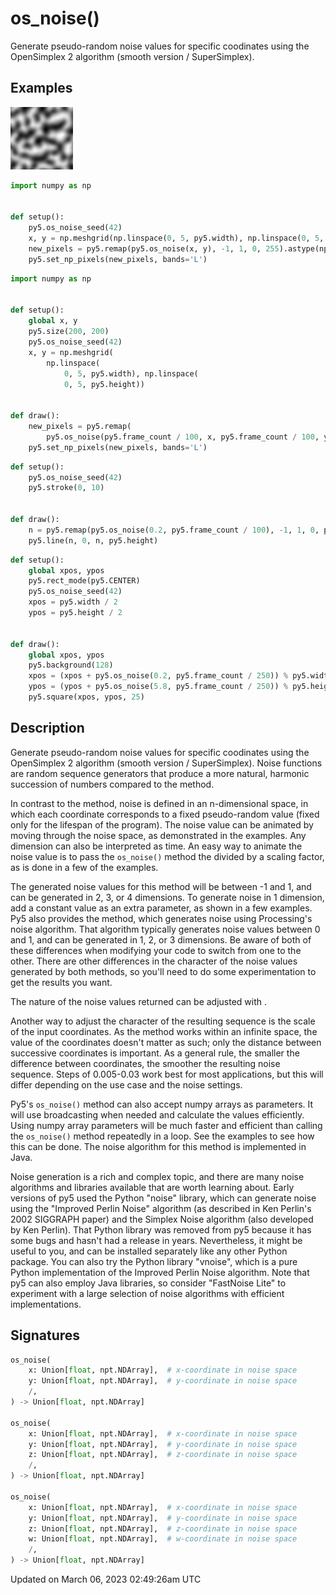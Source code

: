 # os_noise()

Generate pseudo-random noise values for specific coodinates using the OpenSimplex 2 algorithm (smooth version / SuperSimplex).

## Examples

<div class="example-table">

<div class="example-row"><div class="example-cell-image">

![example picture for os_noise()](/images/reference/Sketch_os_noise_0.png)

</div><div class="example-cell-code">

```python
import numpy as np


def setup():
    py5.os_noise_seed(42)
    x, y = np.meshgrid(np.linspace(0, 5, py5.width), np.linspace(0, 5, py5.height))
    new_pixels = py5.remap(py5.os_noise(x, y), -1, 1, 0, 255).astype(np.uint8)
    py5.set_np_pixels(new_pixels, bands='L')
```

</div></div>

<div class="example-row"><div class="example-cell-image">

</div><div class="example-cell-code">

```python
import numpy as np


def setup():
    global x, y
    py5.size(200, 200)
    py5.os_noise_seed(42)
    x, y = np.meshgrid(
        np.linspace(
            0, 5, py5.width), np.linspace(
            0, 5, py5.height))


def draw():
    new_pixels = py5.remap(
        py5.os_noise(py5.frame_count / 100, x, py5.frame_count / 100, y), -1, 1, 0, 255).astype(np.uint8)
    py5.set_np_pixels(new_pixels, bands='L')
```

</div></div>

<div class="example-row"><div class="example-cell-image">

</div><div class="example-cell-code">

```python
def setup():
    py5.os_noise_seed(42)
    py5.stroke(0, 10)


def draw():
    n = py5.remap(py5.os_noise(0.2, py5.frame_count / 100), -1, 1, 0, py5.width)
    py5.line(n, 0, n, py5.height)
```

</div></div>

<div class="example-row"><div class="example-cell-image">

</div><div class="example-cell-code">

```python
def setup():
    global xpos, ypos
    py5.rect_mode(py5.CENTER)
    py5.os_noise_seed(42)
    xpos = py5.width / 2
    ypos = py5.height / 2


def draw():
    global xpos, ypos
    py5.background(128)
    xpos = (xpos + py5.os_noise(0.2, py5.frame_count / 250)) % py5.width
    ypos = (ypos + py5.os_noise(5.8, py5.frame_count / 250)) % py5.height
    py5.square(xpos, ypos, 25)
```

</div></div>

</div>

## Description

Generate pseudo-random noise values for specific coodinates using the OpenSimplex 2 algorithm (smooth version / SuperSimplex). Noise functions are random sequence generators that produce a more natural, harmonic succession of numbers compared to the [](sketch_random) method.

In contrast to the [](sketch_random) method, noise is defined in an n-dimensional space, in which each coordinate corresponds to a fixed pseudo-random value (fixed only for the lifespan of the program). The noise value can be animated by moving through the noise space, as demonstrated in the examples. Any dimension can also be interpreted as time. An easy way to animate the noise value is to pass the `os_noise()` method the [](sketch_frame_count) divided by a scaling factor, as is done in a few of the examples.

The generated noise values for this method will be between -1 and 1, and can be generated in 2, 3, or 4 dimensions. To generate noise in 1 dimension, add a constant value as an extra parameter, as shown in a few examples. Py5 also provides the [](sketch_noise) method, which generates noise using Processing's noise algorithm. That algorithm typically generates noise values between 0 and 1, and can be generated in 1, 2, or 3 dimensions. Be aware of both of these differences when modifying your code to switch from one to the other. There are other differences in the character of the noise values generated by both methods, so you'll need to do some experimentation to get the results you want.

The nature of the noise values returned can be adjusted with [](sketch_os_noise_seed).

Another way to adjust the character of the resulting sequence is the scale of the input coordinates. As the method works within an infinite space, the value of the coordinates doesn't matter as such; only the distance between successive coordinates is important. As a general rule, the smaller the difference between coordinates, the smoother the resulting noise sequence. Steps of 0.005-0.03 work best for most applications, but this will differ depending on the use case and the noise settings.

Py5's `os_noise()` method can also accept numpy arrays as parameters. It will use broadcasting when needed and calculate the values efficiently. Using numpy array parameters will be much faster and efficient than calling the `os_noise()` method repeatedly in a loop. See the examples to see how this can be done. The noise algorithm for this method is implemented in Java.

Noise generation is a rich and complex topic, and there are many noise algorithms and libraries available that are worth learning about. Early versions of py5 used the Python "noise" library, which can generate noise using the "Improved Perlin Noise" algorithm (as described in Ken Perlin's 2002 SIGGRAPH paper) and the Simplex Noise algorithm (also developed by Ken Perlin). That Python library was removed from py5 because it has some bugs and hasn't had a release in years. Nevertheless, it might be useful to you, and can be installed separately like any other Python package. You can also try the Python library "vnoise", which is a pure Python implementation of the Improved Perlin Noise algorithm. Note that py5 can also employ Java libraries, so consider "FastNoise Lite" to experiment with a large selection of noise algorithms with efficient implementations.

## Signatures

```python
os_noise(
    x: Union[float, npt.NDArray],  # x-coordinate in noise space
    y: Union[float, npt.NDArray],  # y-coordinate in noise space
    /,
) -> Union[float, npt.NDArray]

os_noise(
    x: Union[float, npt.NDArray],  # x-coordinate in noise space
    y: Union[float, npt.NDArray],  # y-coordinate in noise space
    z: Union[float, npt.NDArray],  # z-coordinate in noise space
    /,
) -> Union[float, npt.NDArray]

os_noise(
    x: Union[float, npt.NDArray],  # x-coordinate in noise space
    y: Union[float, npt.NDArray],  # y-coordinate in noise space
    z: Union[float, npt.NDArray],  # z-coordinate in noise space
    w: Union[float, npt.NDArray],  # w-coordinate in noise space
    /,
) -> Union[float, npt.NDArray]
```

Updated on March 06, 2023 02:49:26am UTC
